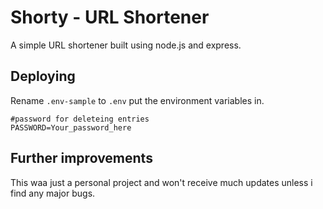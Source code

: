 # Shorty - URL Shortener 
A simple URL shortener built using node.js and express. 

## Deploying
Rename `.env-sample` to `.env` put the environment variables in.
```
#password for deleteing entries
PASSWORD=Your_password_here
```

## Further improvements 
This waa just a personal project and won't receive much updates unless i find any major bugs. 


